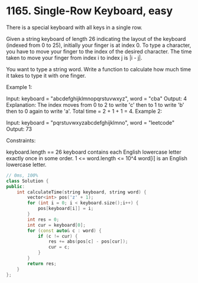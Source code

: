 # 1165. Single-Row Keyboard, easy
There is a special keyboard with all keys in a single row.

Given a string keyboard of length 26 indicating the layout of the keyboard (indexed from 0 to 25), initially your finger is at index 0. To type a character, you have to move your finger to the index of the desired character. The time taken to move your finger from index i to index j is |i - j|.

You want to type a string word. Write a function to calculate how much time it takes to type it with one finger.

 

Example 1:

Input: keyboard = "abcdefghijklmnopqrstuvwxyz", word = "cba"
Output: 4
Explanation: The index moves from 0 to 2 to write 'c' then to 1 to write 'b' then to 0 again to write 'a'.
Total time = 2 + 1 + 1 = 4. 
Example 2:

Input: keyboard = "pqrstuvwxyzabcdefghijklmno", word = "leetcode"
Output: 73
 

Constraints:

keyboard.length == 26
keyboard contains each English lowercase letter exactly once in some order.
1 <= word.length <= 10^4
word[i] is an English lowercase letter.

```c++
// 0ms, 100%
class Solution {
public:
    int calculateTime(string keyboard, string word) {
        vector<int> pos('z' + 1);
        for (int i = 0; i < keyboard.size();i++) {
            pos[keyboard[i]] = i;
        }
        int res = 0;
        int cur = keyboard[0];
        for (const auto& c : word) {
            if (c != cur) {
                res += abs(pos[c] - pos[cur]);
                cur = c;
            }
        }
        return res;
    }
};
```